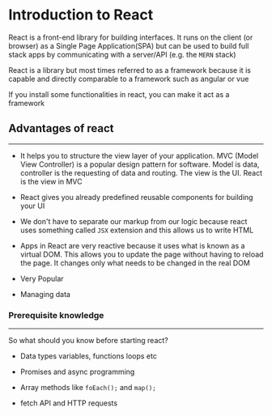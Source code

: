 <!-- @format -->

# Introduction to React

React is a front-end library for building interfaces. It runs on the client
(or browser) as a Single Page Application(SPA) but can be used to build full
stack apps by communicating with a server/API (e.g. the `MERN` stack)

React is a library but most times referred to as a framework because it is capable and directly comparable to a framework such as angular or vue

If you install some functionalities in react, you can make it act as a framework

## Advantages of react

---

- It helps you to structure the view layer of your application. MVC (Model View Controller) is a popular design pattern for software. Model is data, controller is the requesting of data and routing. The view is the UI. React is the view in MVC

- React gives you already predefined reusable components for building your UI

- We don't have to separate our markup from our logic because react uses something called `JSX` extension and this allows us to write HTML

- Apps in React are very reactive because it uses what is known as a virtual DOM. This allows you to update the page without having to reload the page. It changes only what needs to be changed in the real DOM

- Very Popular

- Managing data

### Prerequisite knowledge

---

So what should you know before starting react?

- Data types variables, functions loops etc

- Promises and async programming

- Array methods like <code>foEach();</code> and <code>map();</code>

- fetch API and HTTP requests
